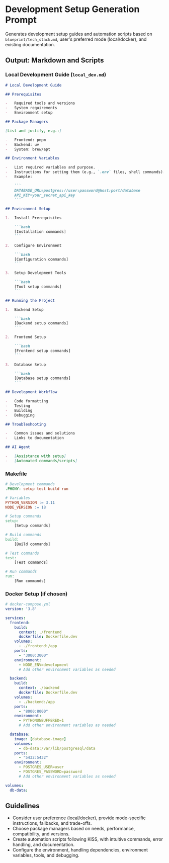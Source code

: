 # Development Setup Generation Prompt

Generates development setup guides and automation scripts based on `blueprint/tech_stack.md`, user's preferred mode (local/docker), and existing documentation.

## Output: Markdown and Scripts

### Local Development Guide (`local_dev.md`)

```markdown
# Local Development Guide

## Prerequisites

-   Required tools and versions
-   System requirements
-   Environment setup

## Package Managers

[List and justify, e.g.:]

-   Frontend: pnpm
-   Backend: uv
-   System: brew/apt

## Environment Variables

-   List required variables and purpose.
-   Instructions for setting them (e.g., `.env` files, shell commands).
-   Example:

    ```
    DATABASE_URL=postgres://user:password@host:port/database
    API_KEY=your_secret_api_key
    ```

## Environment Setup

1.  Install Prerequisites

    ```bash
    [Installation commands]
    ```

2.  Configure Environment

    ```bash
    [Configuration commands]
    ```

3.  Setup Development Tools

    ```bash
    [Tool setup commands]
    ```

## Running the Project

1.  Backend Setup

    ```bash
    [Backend setup commands]
    ```

2.  Frontend Setup

    ```bash
    [Frontend setup commands]
    ```

3.  Database Setup

    ```bash
    [Database setup commands]
    ```

## Development Workflow

-   Code formatting
-   Testing
-   Building
-   Debugging

## Troubleshooting

-   Common issues and solutions
-   Links to documentation

## AI Agent

-   [Assistance with setup]
-   [Automated commands/scripts]
```

### Makefile

```makefile
# Development commands
.PHONY: setup test build run

# Variables
PYTHON_VERSION := 3.11
NODE_VERSION := 18

# Setup commands
setup:
    [Setup commands]

# Build commands
build:
    [Build commands]

# Test commands
test:
    [Test commands]

# Run commands
run:
    [Run commands]
```

### Docker Setup (if chosen)

```yaml
# docker-compose.yml
version: '3.8'

services:
  frontend:
    build:
      context: ./frontend
      dockerfile: Dockerfile.dev
    volumes:
      - ./frontend:/app
    ports:
      - "3000:3000"
    environment:
      - NODE_ENV=development
      # Add other environment variables as needed

  backend:
    build:
      context: ./backend
      dockerfile: Dockerfile.dev
    volumes:
      - ./backend:/app
    ports:
      - "8000:8000"
    environment:
      - PYTHONUNBUFFERED=1
      # Add other environment variables as needed

  database:
    image: [database-image]
    volumes:
      - db-data:/var/lib/postgresql/data
    ports:
      - "5432:5432"
    environment:
      - POSTGRES_USER=user
      - POSTGRES_PASSWORD=password
      # Add other environment variables as needed

volumes:
  db-data:
```
## Guidelines
- Consider user preference (local/docker), provide mode-specific instructions, fallbacks, and trade-offs.
- Choose package managers based on needs, performance, compatibility, and versions.
- Create automation scripts following KISS, with intuitive commands, error handling, and documentation.
- Configure the environment, handling dependencies, environment variables, tools, and debugging.